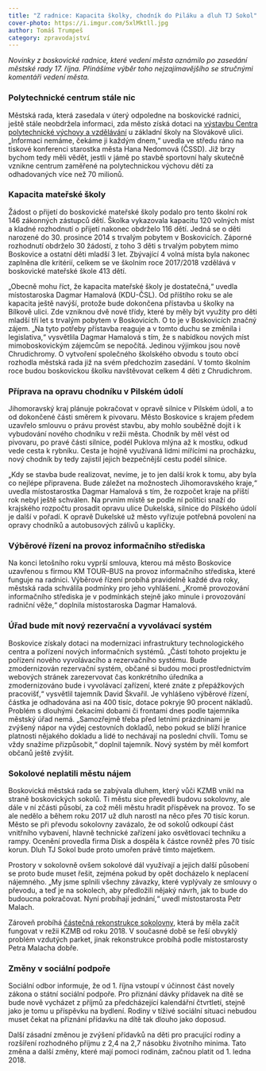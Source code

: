 ```yaml
---
title: "Z radnice: Kapacita školky, chodník do Piláku a dluh TJ Sokol"
cover-photo: https://i.imgur.com/5xlMktll.jpg
author: Tomáš Trumpeš
category: zpravodajství
---
```


*Novinky z boskovické radnice, které vedení města oznámilo po zasedání městské rady 17. října. Přinášíme výběr toho nejzajímavějšího se stručnými komentáři vedení města.*

### Polytechnické centrum stále nic

Městská rada, která zasedala v úterý odpoledne na boskovické radnici, ještě stále neobdržela informaci, zda město získá dotaci na [výstavbu Centra polytechnické výchovy a vzdělávání](http://www.ohlasy.info/clanky/2017/02/centrum-technicke-vychovy.html) u základní školy na Slovákově ulici. „Informaci nemáme, čekáme ji každým dnem,“ uvedla ve středu ráno na tiskové konferenci starostka města Hana Nedomová (ČSSD). Již brzy bychom tedy měli vědět, jestli v jámě po stavbě sportovní haly skutečně vznikne centrum zaměřené na polytechnickou výchovu dětí za odhadovaných více než 70 milionů.

### Kapacita mateřské školy

Žádost o přijetí do boskovické mateřské školy podalo pro tento školní rok 146 zákonných zástupců dětí. Školka vykazovala kapacitu 120 volných míst a kladné rozhodnutí o přijetí nakonec obdrželo 116 dětí. Jedná se o děti narozené do 30. prosince 2014 s trvalým pobytem v Boskovicích. Záporné rozhodnutí obdrželo 30 žádostí, z toho 3 děti s trvalým pobytem mimo Boskovice a ostatní děti mladší 3 let. Zbývající 4 volná místa byla nakonec zaplněna dle kritérií, celkem se ve školním roce 2017/2018 vzdělává v boskovické mateřské škole 413 dětí.

„Obecně mohu říct, že kapacita mateřské školy je dostatečná,“ uvedla místostaroska Dagmar Hamalová (KDU-ČSL). Od příštího roku se ale kapacita ještě navýší, protože bude dokončena přístavba u školky na Bílkově ulici. Zde vzniknou dvě nové třídy, které by měly být využity pro děti mladší tří let s trvalým pobytem v Boskovicích. O to je v Boskovicích značný zájem. „Na tyto potřeby přístavba reaguje a v tomto duchu se změnila i legislativa,“ vysvětlila Dagmar Hamalová s tím, že s nabídkou nových míst mimoboskovickým zájemcům se nepočítá. Jedinou výjimkou jsou nově Chrudichromy. O vytvoření společného školského obvodu s touto obcí rozhodla městská rada již na svém předchozím zasedání. V tomto školním roce budou boskovickou školku navštěvovat celkem 4 děti z Chrudichrom.

### Příprava na opravu chodníku v Pilském údolí

Jihomoravský kraj plánuje pokračovat v opravě silnice v Pilském údolí, a to od dokončené části směrem k pivovaru. Město Boskovice s krajem předem uzavřelo smlouvu o právu provést stavbu, aby mohlo souběžně dojít i k vybudování nového chodníku v režii města. Chodník by měl vést od pivovaru, po pravé části silnice, podél Puklova mlýna až k mostku, odkud vede cesta k rybníku. Cesta je hojně využívaná lidmi mířícími na procházku, nový chodník by tedy zajistil jejich bezpečnější cestu podél silnice.

„Kdy se stavba bude realizovat, nevíme, je to jen další krok k tomu, aby byla co nejlépe připravena. Bude záležet na možnostech Jihomoravského kraje,“ uvedla místostarostka Dagmar Hamalová s tím, že rozpočet kraje na příští rok nebyl ještě schválen. Na prvním místě se podle ní politici snaží do krajského rozpočtu prosadit opravu ulice Dukelská, silnice do Pilského údolí je další v pořadí. K opravě Dukelské už město vyřizuje potřebná povolení na opravy chodníků a autobusových zálivů u kapličky.

### Výběrové řízení na provoz informačního střediska

Na konci letošního roku vyprší smlouva, kterou má město Boskovice uzavřenou s firmou KM TOUR–BUS na provoz informačního střediska, které funguje na radnici. Výběrové řízení probíhá pravidelně každé dva roky, městská rada schválila podmínky pro jeho vyhlášení. „Kromě provozování informačního střediska je v podmínkách stejně jako minule i provozování radniční věže,“ doplnila místostaroska Dagmar Hamalová.

### Úřad bude mít nový rezervační a vyvolávací systém

Boskovice získaly dotaci na modernizaci infrastruktury technologického centra a pořízení nových informačních systémů. „Částí tohoto projektu je pořízení nového vyvolávacího a rezervačního systému. Bude zmodernizován rezervační systém, občané si budou moci prostřednictvím webových stránek zarezervovat čas konkrétního úředníka a zmodernizováno bude i vyvolávací zařízení, které znáte z přepážkových pracovišť,“ vysvětlil tajemník David Škvařil. Je vyhlášeno výběrové řízení, částka je odhadována asi na 400 tisíc, dotace pokryje 90 procent nákladů. Problém s dlouhými čekacími dobami či frontami dnes podle tajemníka městský úřad nemá. „Samozřejmě třeba před letními prázdninami je zvýšený nápor na výdej cestovních dokladů, nebo pokud se blíží hranice platnosti nějakého dokladu a lidé to nechávají na poslední chvíli. Tomu se vždy snažíme přizpůsobit,“ doplnil tajemník. Nový systém by měl komfort občanů ještě zvýšit.

### Sokolové neplatili městu nájem

Boskovická městská rada se zabývala dluhem, který vůči KZMB vnikl na straně boskovických sokolů. Ti městu sice převedli budovu sokolovny, ale dále v ní zčásti působí, za což měli městu hradit příspěvek na provoz. To se ale nedělo a během roku 2017 už dluh narostl na něco přes 70 tisíc korun. Město se při převodu sokolovny zavázalo, že od sokolů odkoupí část vnitřního vybavení, hlavně technické zařízení jako osvětlovací techniku a rampy. Ocenění provedla firma Disk a dospěla k částce rovněž přes 70 tisíc korun. Dluh TJ Sokol bude proto umořen právě tímto majetkem.

Prostory v sokolovně ovšem sokolové dál využívají a jejich další působení se proto bude muset řešit, zejména pokud by opět docházelo k neplacení nájemného. „My jsme splnili všechny závazky, které vyplývaly ze smlouvy o převodu, a teď je na sokolech, aby předložili nějaký návrh, jak to bude do budoucna pokračovat. Nyní probíhají jednání,“ uvedl místostarosta Petr Malach.

Zároveň probíhá [částečná rekonstrukce sokolovny](http://www.ohlasy.info/clanky/2017/08/oprava-sokolovny.html), která by měla začít fungovat v režii KZMB od roku 2018. V současné době se řeší obvyklý problém vzdutých parket, jinak rekonstrukce probíhá podle místostarosty Petra Malacha dobře.

### Změny v sociální podpoře

Sociální odbor informuje, že od 1. října vstoupí v účinnost část novely zákona o státní sociální podpoře. Pro přiznání dávky přídavek na dítě se bude nově vycházet z příjmů za předcházející kalendářní čtvrtletí, stejně jako je tomu u příspěvku na bydlení. Rodiny v tíživé sociální situaci nebudou muset čekat na přiznání přídavku na dítě tak dlouho jako doposud.

Další zásadní změnou je zvýšení přídavků na děti pro pracující rodiny a rozšíření rozhodného příjmu z 2,4 na 2,7 násobku životního minima. Tato změna a další změny, které mají pomoci rodinám, začnou platit od 1. ledna 2018.
